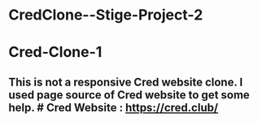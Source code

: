 # CredClone--Stige-Project-2

# Cred-Clone-1 

## This is not a responsive Cred website clone. I used page source of Cred website to get some help. # Cred Website : https://cred.club/
